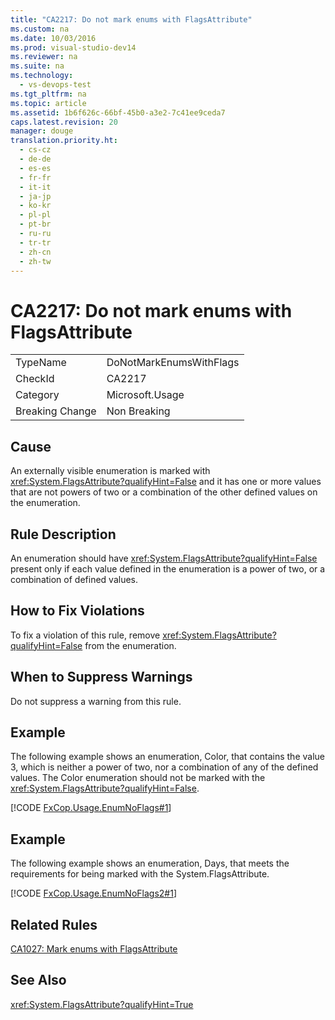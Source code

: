```yaml
---
title: "CA2217: Do not mark enums with FlagsAttribute"
ms.custom: na
ms.date: 10/03/2016
ms.prod: visual-studio-dev14
ms.reviewer: na
ms.suite: na
ms.technology: 
  - vs-devops-test
ms.tgt_pltfrm: na
ms.topic: article
ms.assetid: 1b6f626c-66bf-45b0-a3e2-7c41ee9ceda7
caps.latest.revision: 20
manager: douge
translation.priority.ht: 
  - cs-cz
  - de-de
  - es-es
  - fr-fr
  - it-it
  - ja-jp
  - ko-kr
  - pl-pl
  - pt-br
  - ru-ru
  - tr-tr
  - zh-cn
  - zh-tw
---
```

# CA2217: Do not mark enums with FlagsAttribute
|||  
|-|-|  
|TypeName|DoNotMarkEnumsWithFlags|  
|CheckId|CA2217|  
|Category|Microsoft.Usage|  
|Breaking Change|Non Breaking|  
  
## Cause  
 An externally visible enumeration is marked with <xref:System.FlagsAttribute?qualifyHint=False> and it has one or more values that are not powers of two or a combination of the other defined values on the enumeration.  
  
## Rule Description  
 An enumeration should have <xref:System.FlagsAttribute?qualifyHint=False> present only if each value defined in the enumeration is a power of two, or a combination of defined values.  
  
## How to Fix Violations  
 To fix a violation of this rule, remove <xref:System.FlagsAttribute?qualifyHint=False> from the enumeration.  
  
## When to Suppress Warnings  
 Do not suppress a warning from this rule.  
  
## Example  
 The following example shows an enumeration, Color, that contains the value 3, which is neither a power of two, nor a combination of any of the defined values. The Color enumeration should not be marked with the <xref:System.FlagsAttribute?qualifyHint=False>.  
  
 [!CODE [FxCop.Usage.EnumNoFlags#1](../CodeSnippet/VS_Snippets_CodeAnalysis/FxCop.Usage.EnumNoFlags#1)]  
  
## Example  
 The following example shows an enumeration, Days, that meets the requirements for being marked with the System.FlagsAttribute.  
  
 [!CODE [FxCop.Usage.EnumNoFlags2#1](../CodeSnippet/VS_Snippets_CodeAnalysis/FxCop.Usage.EnumNoFlags2#1)]  
  
## Related Rules  
 [CA1027: Mark enums with FlagsAttribute](../VS_IDE/CA1027--Mark-enums-with-FlagsAttribute.md)  
  
## See Also  
 <xref:System.FlagsAttribute?qualifyHint=True>